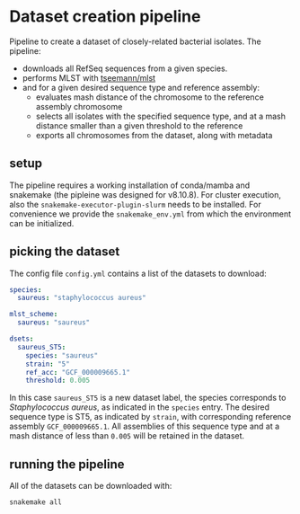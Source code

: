 # Dataset creation pipeline

Pipeline to create a dataset of closely-related bacterial isolates. The pipeline:

- downloads all RefSeq sequences from a given species.
- performs MLST with [tseemann/mlst](https://github.com/tseemann/mlst)
- and for a given desired sequence type and reference assembly:
  - evaluates mash distance of the chromosome to the reference assembly chromosome
  - selects all isolates with the specified sequence type, and at a mash distance smaller than a given threshold to the reference
  - exports all chromosomes from the dataset, along with metadata

## setup

The pipeline requires a working installation of conda/mamba and snakemake (the pipleine was designed for v8.10.8).
For cluster execution, also the `snakemake-executor-plugin-slurm` needs to be installed.
For convenience we provide the `snakemake_env.yml` from which the environment can be initialized.

## picking the dataset

The config file `config.yml` contains a list of the datasets to download:

```yml
species:
  saureus: "staphylococcus aureus"

mlst_scheme:
  saureus: "saureus"

dsets:
  saureus_ST5:
    species: "saureus"
    strain: "5"
    ref_acc: "GCF_000009665.1"
    threshold: 0.005
```

In this case `saureus_ST5` is a new dataset label, the species corresponds to _Staphylococcus aureus_, as indicated in the `species` entry.
The desired sequence type is ST5, as indicated by `strain`, with corresponding reference assembly `GCF_000009665.1`. All assemblies of this sequence type and at a mash distance of less than `0.005` will be retained in the dataset.

## running the pipeline

All of the datasets can be downloaded with:

```
snakemake all
```